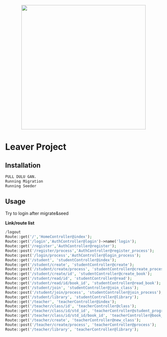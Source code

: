 <p align="center"><img src="https://res.cloudinary.com/dtfbvvkyp/image/upload/v1566331377/laravel-logolockup-cmyk-red.svg" width="400"></p>

# Leaver Project

## Installation

```bash
PULL DULU GAN.
Running Migration
Running Seeder
```

## Usage
Try to login after migrate&seed

**Link/route list**

```php
/logout
Route::get('/','HomeController@index');
Route::get('/login','AuthController@login')->name('login');
Route::get('/register','AuthController@register');
Route::post('/register/process','AuthController@register_process');
Route::post('/login/process','AuthController@login_process');
Route::get('/student', 'studentController@index');
Route::get('/student/create', 'studentController@create');
Route::post('/student/create/process', 'studentController@create_process');
Route::get('/student/create/id', 'studentController@create_book');
Route::get('/student/read/id', 'studentController@read');
Route::get('/student/read/id/book_id', 'studentController@read_book');
Route::get('/student/join', 'studentController@join_class');
Route::post('/student/join/process', 'studentController@join_process');
Route::get('/student/library', 'studentController@library');
Route::get('/teacher', 'teacherController@index');
Route::get('/teacher/class/id', 'teacherController@class');
Route::get('/teacher/class/id/std_id', 'teacherController@student_progress');
Route::get('/teacher/class/id/std_id/book_id', 'teacherController@book_progress');
Route::get('/teacher/create', 'teacherController@new_class');
Route::post('/teacher/create/process', 'teacherController@process');
Route::get('/teacher/library', 'teacherController@library');

```